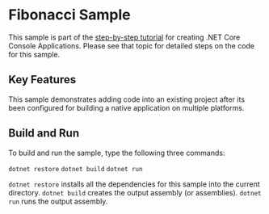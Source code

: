 Fibonacci Sample
================

This sample is part of the [step-by-step tutorial](https://docs.microsoft.com/dotnet/articles/core/tutorials/using-with-xplat-cli) for creating .NET Core Console Applications. Please see that topic for detailed steps on the code for this sample.

Key Features
------------

This sample demonstrates adding code into an existing project after its been configured for building a native application on multiple platforms.

Build and Run
-------------

To build and run the sample, type the following three commands:

`dotnet restore`
`dotnet build`
`dotnet run`

`dotnet restore` installs all the dependencies for this sample into the current directory.
`dotnet build` creates the output assembly (or assemblies).
`dotnet run` runs the output assembly.


<!--HONumber=Aug16_HO2-->


